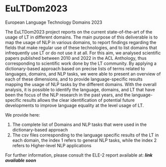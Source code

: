 # EuLTDom2023
European Language Technology Domains 2023

The EuLTDom2023 project reports on the current state-of-the-art of the usage of LT in different domains. The main purpose of this deliverable is to map the usage of NLP in various domains, to report findings regarding the fields that make regular use of these technologies, and to list domains that infrequently use LT or do not use it at all. For this aim, we analysed scientific papers published between 2010 and 2022 in the ACL Anthology, thus corresponding to scientific work done by the LT community. By applying a dictionary-based approach based on precise lists of terms related to languages, domains, and NLP tasks, we were able to present an overview of each of these dimensions, and to provide language-specific results mapping the usage of NLP tasks by the different domains. With the overall analysis, it is possible to identify the language, domains, and LT that have been the focus of the NLP research in the past years, and the language-specific results allows the clear identification of potential future developments to improve language equality at the level usage of LT. 

We provide here:
  1) The complete list of Domains and NLP tasks that were used in the dictionary-based approach
  2) The csv files corresponding to the language specific results of the LT in each domain, the index 1 refers to general NLP tasks, while the index 2 refers to Higher-level NLP applications

For further information, please consult the ELE-2 report available at: ***link available soon*** 
